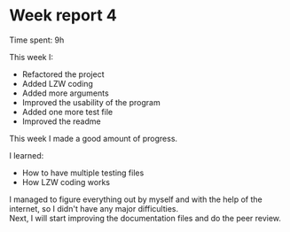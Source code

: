 # Week report 4
Time spent: 9h

This week I:
- Refactored the project
- Added LZW coding
- Added more arguments
- Improved the usability of the program
- Added one more test file
- Improved the readme

This week I made a good amount of progress.

I learned:
- How to have multiple testing files
- How LZW coding works

I managed to figure everything out by myself and with the help of the internet, so I didn't have any major difficulties.  
Next, I will start improving the documentation files and do the peer review.